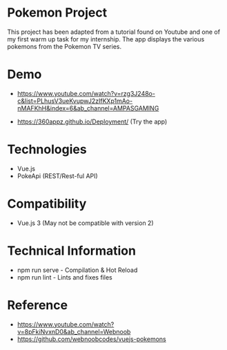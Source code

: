 # Pokemon Project

This project has been adapted from a tutorial found on Youtube and one of my first warm up task for my internship. The app displays the various pokemons from the Pokemon TV series.

# Demo
* https://www.youtube.com/watch?v=rzg3J248o-c&list=PLhusV3ueKvupwJ2zIfKXp1mAo-nMAFKhH&index=6&ab_channel=AMPASGAMING

* https://360appz.github.io/Deployment/ (Try the app)

# Technologies
* Vue.js
* PokeApi (REST/Rest-ful API)

# Compatibility
* Vue.js 3 (May not be compatible with version 2)


# Technical Information
* npm run serve - Compilation & Hot Reload
* npm run lint - Lints and fixes files

# Reference
* https://www.youtube.com/watch?v=8pFkiNvxnD0&ab_channel=Webnoob
* https://github.com/webnoobcodes/vuejs-pokemons


